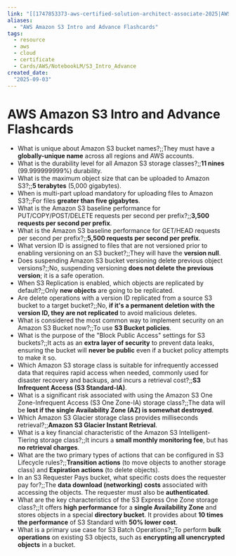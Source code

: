 ```yaml
---
link: "[[1747853373-aws-certified-solution-architect-associate-2025|AWS Certified Solution Architect Associate 2025]]"
aliases: 
  - "AWS Amazon S3 Intro and Advance Flashcards"
tags:
  - resource
  - aws
  - cloud
  - certificate
  - Cards/AWS/NotebookLM/S3_Intro_Advance
created_date:
  "2025-09-03"
---
```

# AWS Amazon S3 Intro and Advance Flashcards
- What is unique about Amazon S3 bucket names?;;They must have a **globally-unique name** across all regions and AWS accounts.
- What is the durability level for all Amazon S3 storage classes?;;**11 nines** (99.999999999%) durability.
- What is the maximum object size that can be uploaded to Amazon S3?;;**5 terabytes** (5,000 gigabytes).
- When is multi-part upload mandatory for uploading files to Amazon S3?;;For files **greater than five gigabytes**.
- What is the Amazon S3 baseline performance for PUT/COPY/POST/DELETE requests per second per prefix?;;**3,500 requests per second per prefix**.
- What is the Amazon S3 baseline performance for GET/HEAD requests per second per prefix?;;**5,500 requests per second per prefix**.
- What version ID is assigned to files that are not versioned prior to enabling versioning on an S3 bucket?;;They will have the **version null**.
- Does suspending Amazon S3 bucket versioning delete previous object versions?;;No, suspending versioning **does not delete the previous version**; it is a safe operation.
- When S3 Replication is enabled, which objects are replicated by default?;;Only **new objects** are going to be replicated.
- Are delete operations with a version ID replicated from a source S3 bucket to a target bucket?;;No, **if it's a permanent deletion with the version ID, they are not replicated** to avoid malicious deletes.
- What is considered the most common way to implement security on an Amazon S3 Bucket now?;;To use **S3 Bucket policies**.
- What is the purpose of the "Block Public Access" settings for S3 buckets?;;It acts as an **extra layer of security** to prevent data leaks, ensuring the bucket will **never be public** even if a bucket policy attempts to make it so.
- Which Amazon S3 storage class is suitable for infrequently accessed data that requires rapid access when needed, commonly used for disaster recovery and backups, and incurs a retrieval cost?;;**S3 Infrequent Access (S3 Standard-IA)**.
- What is a significant risk associated with using the Amazon S3 One Zone-Infrequent Access (S3 One Zone-IA) storage class?;;The data will be **lost if the single Availability Zone (AZ) is somewhat destroyed**.
- Which Amazon S3 Glacier storage class provides milliseconds retrieval?;;**Amazon S3 Glacier Instant Retrieval**.
- What is a key financial characteristic of the Amazon S3 Intelligent-Tiering storage class?;;It incurs a **small monthly monitoring fee**, but has **no retrieval charges**.
- What are the two primary types of actions that can be configured in S3 Lifecycle rules?;;**Transition actions** (to move objects to another storage class) and **Expiration actions** (to delete objects).
- In an S3 Requester Pays bucket, what specific costs does the requester pay for?;;The **data download (networking) costs** associated with accessing the objects. The requester must also be **authenticated**.
- What are the key characteristics of the S3 Express One Zone storage class?;;It offers **high performance** for a **single Availability Zone** and stores objects in a special **directory bucket**. It provides about **10 times the performance** of S3 Standard with **50% lower cost**.
- What is a primary use case for S3 Batch Operations?;;To perform **bulk operations** on existing S3 objects, such as **encrypting all unencrypted objects** in a bucket.


